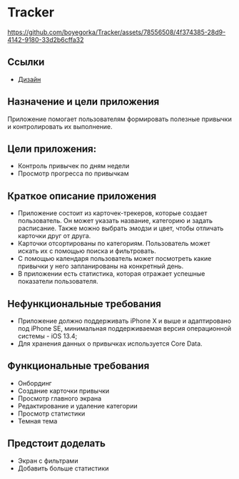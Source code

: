 # Tracker

https://github.com/boyegorka/Tracker/assets/78556508/4f374385-28d9-4142-9180-33d2b6cffa32

## Ссылки
- [Дизайн](https://www.figma.com/file/owAO4CAPTJdpM1BZU5JHv7/Tracker-(YP)?t=SZDLmkWeOPX4y6mp-0)

## Назначение и цели приложения
Приложение помогает пользователям формировать полезные привычки и контролировать их выполнение.

## Цели приложения:
- Контроль привычек по дням недели
- Просмотр прогресса по привычкам
  
## Краткое описание приложения
- Приложение состоит из карточек-трекеров, которые создает пользователь. Он может указать название, категорию и задать расписание. Также можно выбрать эмодзи и цвет, чтобы отличать карточки друг от друга.
- Карточки отсортированы по категориям. Пользователь может искать их с помощью поиска и фильтровать.
- С помощью календаря пользователь может посмотреть какие привычки у него запланированы на конкретный день.
- В приложении есть статистика, которая отражает успешные показатели пользователя.

## Нефункциональные требования
- Приложение должно поддерживать iPhone X и выше и адаптировано под iPhone SE, минимальная поддерживаемая версия операционной системы - iOS 13.4;
- Для хранения данных о привычках используется Core Data.

## Функциональные требования
- Онбординг
- Создание карточки привычки
- Просмотр главного экрана
- Редактирование и удаление категории
- Просмотр статистики
- Темная тема

## Предстоит доделать
- Экран с фильтрами
- Добавить больше статистики

